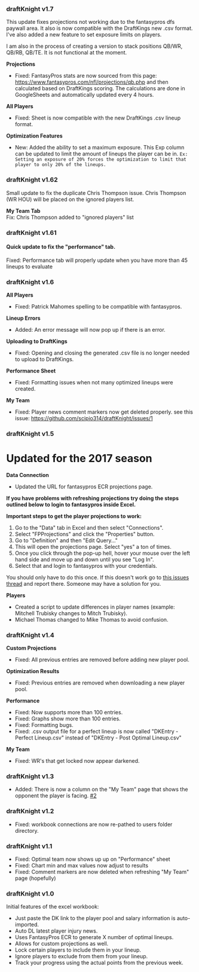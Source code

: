 ### draftKnight v1.7

This update fixes projections not working due to the fantasypros dfs paywall area. It also is now compatible with the DraftKings new .csv format. I've also added a new feature to set exposure limits on players.

I am also in the process of creating a version to stack positions QB/WR, QB/RB, QB/TE. It is not functional at the moment.  

**Projections**  

* Fixed: FantasyPros stats are now sourced from this page: https://www.fantasypros.com/nfl/projections/qb.php and then calculated based on DraftKings scoring. The calculations are done in GoogleSheets and automatically updated every 4 hours.  

**All Players**  

* Fixed: Sheet is now compatible with the new DraftKings .csv lineup format.  

**Optimization Features**  

* New: Added the ability to set a maximum exposure. This Exp column can be updated to limit the amount of lineups the player can be in.  `Ex: Setting an exposure of 20% forces the optimization to limit that player to only 20% of the lineups.`  

### draftKnight v1.62

Small update to fix the duplicate Chris Thompson issue. Chris Thompson (WR HOU) will be placed on the ignored players list.

**My Team Tab**  
 Fix: Chris Thompson added to "ignored players" list

### draftKnight v1.61

#### Quick update to fix the "performance" tab.  

Fixed: Performance tab will properly update when you have more than 45 lineups to evaluate  

### draftKnight v1.6  
**All Players**  
* Fixed: Patrick Mahomes spelling to be compatible with fantasypros.  

**Lineup Errors**  
* Added: An error message will now pop up if there is an error.  

**Uploading to DraftKings**  
* Fixed: Opening and closing the generated .csv file is no longer needed to upload to DraftKings.  

**Performance Sheet**  
* Fixed: Formatting issues when not many optimized lineups were created.  

**My Team**  
* Fixed: Player news comment markers now get deleted properly. see this issue:  https://github.com/scipio314/draftKnight/issues/1  

### draftKnight v1.5
# Updated for the 2017 season  

**Data Connection**  
* Updated the URL for fantasypros ECR projections page.  

**If you have problems with refreshing projections try doing the steps outlined below to login to fantasypros inside Excel.**    

**Important steps to get the player projections to work:**  
1. Go to the "Data" tab in Excel and then select "Connections".  
2. Select "FPProjections" and click the "Properties" button.  
3. Go to "Definition" and then "Edit Query..."  
4. This will open the projections page. Select "yes" a ton of times.  
5. Once you click through the pop-up hell, hover your mouse over the left hand side and move up and down until you see "Log In".  
6. Select that and login to fantasypros with your credentials.  

You should only have to do this once. If this doesn't work go to [this issues thread](https://github.com/scipio314/draftKnight/issues/8) and report there. Someone may have a solution for you.   

**Players**  
* Created a script to update differences in player names (example: Mitchell Trubisky changes to Mitch Trubisky).  
* Michael Thomas changed to Mike Thomas to avoid confusion.  

### draftKnight v1.4  
**Custom Projections**  
* Fixed: All previous entries are removed before adding new player pool.  

**Optimization Results**  
* Fixed: Previous entries are removed when downloading a new player pool.  

**Performance**  
* Fixed: Now supports more than 100 entries.  
* Fixed: Graphs show more than 100 entries.  
* Fixed: Formatting bugs.  
* Fixed: .csv output file for a perfect lineup is now called "DKEntry - Perfect Lineup.csv" instead of "DKEntry - Post Optimal Lineup.csv"  

**My Team**  
* Fixed: WR's that get locked now appear darkened.  

### draftKnight v1.3  
* Added: There is now a column on the "My Team" page that shows the opponent the player is facing.  [#2](https://github.com/scipio314/draftKnight/issues/2)

### draftKnight v1.2  
* Fixed: workbook connections are now re-pathed to users folder directory.  

### draftKnight v1.1  
* Fixed: Optimal team now shows up up on "Performance" sheet  
* Fixed: Chart min and max values now adjust to results  
* Fixed: Comment markers are now deleted when refreshing "My Team" page (hopefully)  

### draftKnight v1.0  

Initial features of the excel workbook:  
* Just paste the DK link to the player pool and salary information is auto-imported.
* Auto DL latest player injury news.
* Uses FantasyPros ECR to generate X number of optimal lineups.
* Allows for custom projections as well.
* Lock certain players to include them in your lineup.
* Ignore players to exclude from them from your lineup.
* Track your progress using the actual points from the previous week.

